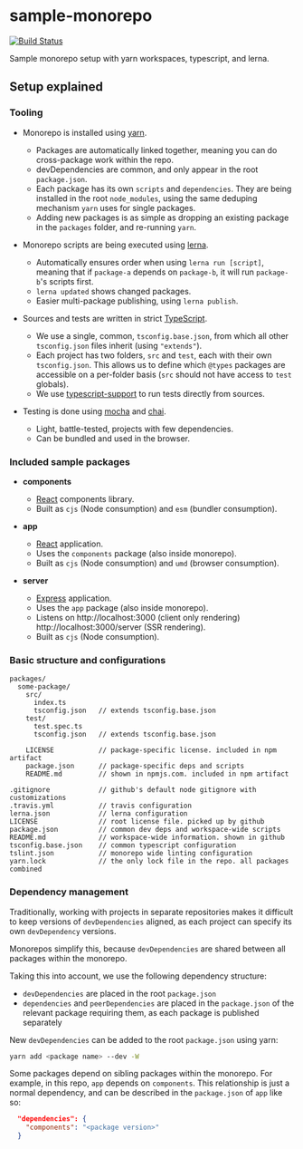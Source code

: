 # sample-monorepo
[![Build Status](https://travis-ci.com/wixplosives/sample-monorepo.svg?branch=master)](https://travis-ci.com/wixplosives/sample-monorepo)

Sample monorepo setup with yarn workspaces, typescript, and lerna.

## Setup explained

### Tooling

- Monorepo is installed using [yarn](https://github.com/yarnpkg/yarn).
  - Packages are automatically linked together, meaning you can do cross-package work within the repo.
  - devDependencies are common, and only appear in the root `package.json`.
  - Each package has its own `scripts` and `dependencies`. They are being installed in the root `node_modules`, using the same deduping mechanism `yarn` uses for single packages.
  - Adding new packages is as simple as dropping an existing package in the `packages` folder, and re-running `yarn`.

- Monorepo scripts are being executed using [lerna](https://github.com/lerna/lerna).
  - Automatically ensures order when using `lerna run [script]`, meaning that if `package-a` depends on `package-b`, it will run `package-b`'s scripts first.
  - `lerna updated` shows changed packages.
  - Easier multi-package publishing, using `lerna publish`.

- Sources and tests are written in strict [TypeScript](https://github.com/Microsoft/TypeScript).
  - We use a single, common, `tsconfig.base.json`, from which all other `tsconfig.json` files inherit (using `"extends"`).
  - Each project has two folders, `src` and `test`, each with their own `tsconfig.json`. This allows us to define which `@types` packages are accessible on a per-folder basis (`src` should not have access to `test` globals).
  - We use [typescript-support](https://github.com/AviVahl/typescript-tools) to run tests directly from sources.

- Testing is done using [mocha](https://github.com/mochajs/mocha) and [chai](https://github.com/chaijs/chai).
  - Light, battle-tested, projects with few dependencies.
  - Can be bundled and used in the browser.

### Included sample packages

- **components**
  - [React](https://github.com/facebook/react) components library.
  - Built as `cjs` (Node consumption) and `esm` (bundler consumption).

- **app**
  - [React](https://github.com/facebook/react) application.
  - Uses the `components` package (also inside monorepo).
  - Built as `cjs` (Node consumption) and `umd` (browser consumption).

- **server**
  - [Express](https://github.com/expressjs/express) application.
  - Uses the `app` package (also inside monorepo).
  - Listens on http://localhost:3000 (client only rendering) http://localhost:3000/server (SSR rendering).
  - Built as `cjs` (Node consumption).

### Basic structure and configurations
```
packages/
  some-package/
    src/
      index.ts
      tsconfig.json   // extends tsconfig.base.json
    test/
      test.spec.ts
      tsconfig.json   // extends tsconfig.base.json

    LICENSE           // package-specific license. included in npm artifact
    package.json      // package-specific deps and scripts
    README.md         // shown in npmjs.com. included in npm artifact

.gitignore            // github's default node gitignore with customizations
.travis.yml           // travis configuration
lerna.json            // lerna configuration
LICENSE               // root license file. picked up by github
package.json          // common dev deps and workspace-wide scripts
README.md             // workspace-wide information. shown in github
tsconfig.base.json    // common typescript configuration
tslint.json           // monorepo wide linting configuration
yarn.lock             // the only lock file in the repo. all packages combined
```

### Dependency management

Traditionally, working with projects in separate repositories makes it difficult to keep versions of `devDependencies` aligned, as each project can specify its own `devDependency` versions.

Monorepos simplify this, because `devDependencies` are shared between all packages within the monorepo.

Taking this into account, we use the following dependency structure:

- `devDependencies` are placed in the root `package.json`
- `dependencies` and `peerDependencies` are placed in the `package.json` of the relevant package requiring them, as each package is published separately

New `devDependencies` can be added to the root `package.json` using yarn:

```sh
yarn add <package name> --dev -W
```

Some packages depend on sibling packages within the monorepo. For example, in this repo, `app` depends on `components`. This relationship is just a normal dependency, and can be described in the `package.json` of `app` like so:

```json
  "dependencies": {
    "components": "<package version>"
  }
```
